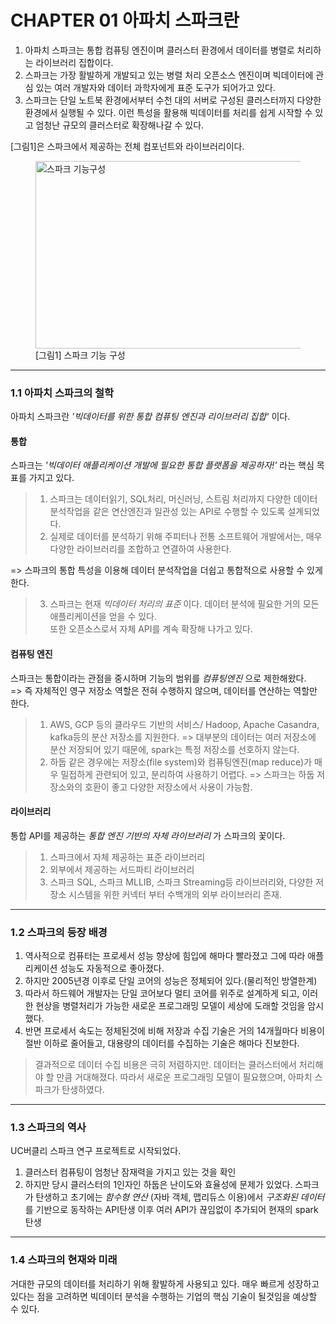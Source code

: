 # CHAPTER 01 아파치 스파크란

1. 아파치 스파크는 통합 컴퓨팅 엔진이며 클러스터 환경에서 데이터를 병렬로 처리하는 라이브러리 집합이다.    
2. 스파크는 가장 활발하게 개발되고 있는 병렬 처리 오픈소스 엔진이며 빅데이터에 관심 있는 여러 개발자와 데이터 과학자에게 표준 도구가 되어가고 있다.       
3. 스파크는 단일 노트북 환경에서부터 수천 대의 서버로 구성된 클러스터까지 다양한 환경에서 실행될 수 있다. 이런 특성을 활용해 빅데이터를 처리를 쉽게 시작할 수 있고 엄청난 규모의 클러스터로 확장해나갈 수 있다.   

[그림1]은 스파크에서 제공하는 전체 컴포넌트와 라이브러리이다.
<figure>
  <img src='https://m.media-amazon.com/images/S/aplus-media/vc/e6e4e247-7bf5-4090-9156-7a01aedd6acd.png' height="300px" width="450px" title="스파크 기능구성"/>
  <figcaption>[그림1] 스파크 기능 구성</figcaption>
</figure>

- - - 
### 1.1 아파치 스파크의 철학
아파치 스파크란 *'빅데이터를 위한 통합 컴퓨팅 엔진과 리이브러리 집합'* 이다. 
#### 통합
스파크는 *'빅데이터 애플리케이션 개발에 필요한 통합 플랫폼을 제공하자!'* 라는 핵심 목표를 가지고 있다.   
> 1. 스파크는 데이터읽기, SQL처리, 머신러닝, 스트림 처리까지 다양한 데이터 분석작업을 같은 연산엔진과 일관성 있는 API로 수행할 수 있도록 설계되었다.   
> 2. 실제로 데이터를 분석하기 위해 주피터나 전통 소프트웨어 개발에서는, 매우 다양한 라이브러리를 조합하고 연결하여 사용한다.   

=> 스파크의 통합 특성을 이용해 데이터 분석작업을 더쉽고 통합적으로 사용할 수 있게 한다.   
> 3. 스파크는 현재 *빅데이터 처리의 표준* 이다. 데이터 분석에 필요한 거의 모든 애플리케이션을 얻을 수 있다.   
또한 오픈소스로서 자체 API를 계속 확장해 나가고 있다.   
 #### 컴퓨팅 엔진
스파크는 통합이라는 관점을 중시하며 기능의 범위를 *컴퓨팅엔진* 으로 제한해왔다.    
=>  즉 자체적인 영구 저장소 역할은 전혀 수행하지 않으며, 데이터를 연산하는 역할만 한다.   
> 1. AWS, GCP 등의 클라우드 기반의 서비스/ Hadoop, Apache Casandra, kafka등의 분산 저장소를 지원한다. 
=> 대부분의 데이터는 여러 저장소에 분산 저장되어 있기 때문에, spark는 특정 저장소를 선호하지 않는다.   
> 2. 하둡 같은 경우에는 저장소(file system)와 컴퓨팅엔진(map reduce)가 매우 밀접하게 관련되어 있고, 분리하여 사용하기 어렵다. 
=> 스파크는 하둡 저장소와의 호환이 좋고 다양한 저장소에서 사용이 가능함.
#### 라이브러리
통합 API를 제공하는 *통합 엔진 기반의 자체 라이브러리* 가 스파크의 꽃이다.   
> 1. 스파크에서 자체 제공하는 표준 라이브러리
> 2. 외부에서 제공하는 서드파티 라이브러리  
> 3. 스파크 SQL, 스파크 MLLIB, 스파크 Streaming등 라이브러리와, 다양한 저장소 시스템을 위한 커넥터 부터 수백개의 외부 라이브러리 존재.
- - - 
### 1.2 스파크의 등장 배경 
1. 역사적으로 컴퓨터는 프로세서 성능 향상에 힘입에 해마다 빨라졌고 그에 따라 애플리케이션 성능도 자동적으로 좋아졌다. 
2. 하지만 2005년경 이후로 단일 코어의 성능은 정체되어 있다.(물리적인 방열한계)   
3. 따라서 하드웨어 개발자는 단일 코어보다 멀티 코어를 위주로 설계하게 되고, 이러한 현상을 병렬처리가 가능한 새로운 프로그래밍 모델이 세상에 도래할 것임을 암시했다.  
4. 반면 프로세서 속도는 정체된것에 비해 저장과 수집 기술은 거의 14개월마다 비용이 절반 이하로 줄어들고, 대용량의 데이터를 수집하는 기술은 해마다 진보한다.   
> 결과적으로 데이터 수집 비용은 극히 저렴하지만. 데이터는 클러스터에서 처리해야 할 만큼 거대해졌다. 따라서 새로운 프로그래밍 모델이 필요했으며, 아파치 스파크가 탄생하였다.
- - - 
### 1.3 스파크의 역사
UC버클리 스파크 연구 프로젝트로 시작되었다.
1. 클러스터 컴퓨팅이 엄청난 잠재력을 가지고 있는 것을 확인
2. 하지만 당시 클러스터의 1인자인 하둡은 난이도와 효율성에 문제가 있었다. 
스파크가 탄생하고 초기에는 *함수형 연산* (자바 객체, 맵리듀스 이용)에서 *구조화된 데이터* 를 기반으로 동작하는 API탄생
이후 여러 API가 끊임없이 추가되어 현재의 spark 탄생 
- - - 
### 1.4 스파크의 현재와 미래
거대한 규모의 데이터를 처리하기 위해 활발하게 사용되고 있다. 매우 빠르게 성장하고 있다는 점을 고려하면 빅데이터 분석을 수행하는 기업의 핵심 기술이 될것임을 예상할 수 있다.

